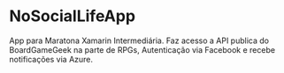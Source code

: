 # NoSocialLifeApp
App para Maratona Xamarin Intermediária. Faz acesso a API publica do BoardGameGeek na parte de RPGs, Autenticação via Facebook e recebe notificações via Azure.

